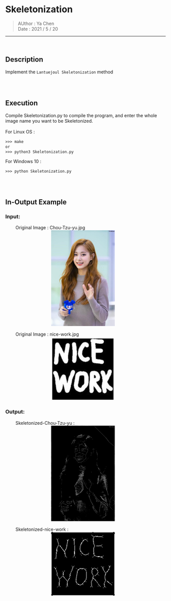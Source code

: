 # Skeletonization

> AUthor : Ya Chen<br>
> Date : 2021 / 5 / 20

---

<br>
<div>

## Description

Implement the `Lantuejoul Skeletonization` method

</div>
<br>
<br>
<div>

## Execution

Compile Skeletonization.py to compile the program, and enter the whole image name you want to be Skeletonized.<br>
<br>
For Linux OS :

```
>>> make
or
>>> python3 Skeletonization.py
```

For Windows 10 :

```
>>> python Skeletonization.py
```

</div>
<br>
<br>
<div>

## In-Output Example

### Input:

&emsp;&emsp; Original Image : Chou-Tzu-yu.jpg<br>
&emsp;&emsp;&emsp;&emsp;&emsp;&emsp;&emsp;&emsp;&emsp;&emsp;
<img src = "pictures/Chou-Tzu-yu.jpg" width = "200">

&emsp;&emsp; Original Image : nice-work.jpg<br>
&emsp;&emsp;&emsp;&emsp;&emsp;&emsp;&emsp;&emsp;&emsp;&emsp;
<img src = "pictures/nice-work.jpg" width = "200">

### Output:

&emsp;&emsp; Skeletonized-Chou-Tzu-yu :<br>
&emsp;&emsp;&emsp;&emsp;&emsp;&emsp;&emsp;&emsp;&emsp;&emsp;
<img src = "pictures/Skeletonized-Chou-Tzu-yu.jpg" width = "200">

&emsp;&emsp; Skeletonized-nice-work :<br>
&emsp;&emsp;&emsp;&emsp;&emsp;&emsp;&emsp;&emsp;&emsp;&emsp;
<img src = "pictures/Skeletonized-nice-work.jpg" width = "200">

</div>
